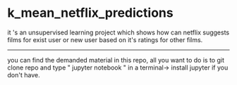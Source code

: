 # k_mean_netflix_predictions
it 's an unsupervised learning project which shows how can netflix suggests films for exist user or new user based on it's ratings for other films.

------------------
 you can find the demanded material in this repo, all you want to do is to git clone repo and 
 type " jupyter notebook " in a terminal-> install jupyter if you don't have.

